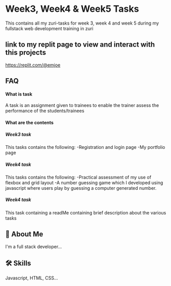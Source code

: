 
# Week3, Week4 & Week5 Tasks

This contains all my zuri-tasks for week 3, week 4 and week 5 during my fullstack web development training in zuri

## link to my replit page to view and interact with this projects
https://replit.com/@emjoe


## FAQ

#### What is task

A task is an assignment given to trainees to enable the trainer assess the performance of the students/trainees

#### What are the contents

##### Week3 task
This tasks contains the following:
-Registration and login page
-My portfolio page

##### Week4 task
This tasks contains the following:
-Practical assessment of my use of flexbox and grid layout
-A number guessing game which I developed using javascript where users play by guessing a computer generated number.

##### Week4 task
This task containing a readMe containing brief description about the various tasks

## 🚀 About Me
I'm a full stack developer...


## 🛠 Skills
Javascript, HTML, CSS...

